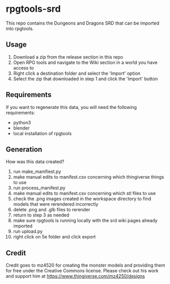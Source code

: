 # rpgtools-srd

This repo contains the Dungeons and Dragons SRD that can be imported into rpgtools.

## Usage

1) Download a zip from the release section in this repo
2) Open RPG tools and navigate to the Wiki section in a world you have access to
3) Right click a destination folder and select the 'Import' option
4) Select the zip that downloaded in step 1 and click the 'Import' button

## Requirements
If you want to regenerate this data, you will need the following requirements:
- python3
- blender
- local installation of rpgtools

## Generation
How was this data created?

1) run make_manifiest.py
2) make manual edits to manifest.csv concerning which thingiverse things to use
3) run process_manifest.py
4) make manual edits to manifest.csv concerning which stl files to use
5) check the .png images created in the workspace directory to find models that were rerendered incorrectly
6) delete .png and .glb files to rerender
7) return to step 3 as needed
8) make sure rpgtools is running locally with the srd wiki pages already imported
9) run upload.py
10) right click on 5e folder and click export

## Credit
Credit goes to mz4520 for creating the monster models and providing them for free under the Creative Commons license.
Please check out his work and support him at https://www.thingiverse.com/mz4250/designs